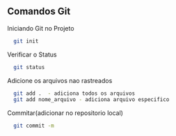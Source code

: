 ## Comandos Git

Iniciando Git no Projeto

```bash
  git init
```

Verificar o Status

```bash
  git status
```

Adicione os arquivos nao rastreados

```bash
  git add .  - adiciona todos os arquivos 
  git add nome_arquivo - adiciona arquivo especifico

```

Commitar(adicionar no repositorio local)

```bash
  git commit -m 
```